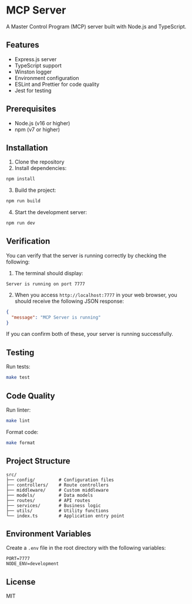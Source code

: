 # MCP Server

A Master Control Program (MCP) server built with Node.js and TypeScript.

## Features

- Express.js server
- TypeScript support
- Winston logger
- Environment configuration
- ESLint and Prettier for code quality
- Jest for testing

## Prerequisites

- Node.js (v16 or higher)
- npm (v7 or higher)

## Installation

1. Clone the repository
2. Install dependencies:
```bash
npm install
```

3. Build the project:
```bash
npm run build
```

4. Start the development server:
```bash
npm run dev
```

## Verification

You can verify that the server is running correctly by checking the following:

1. The terminal should display:
```
Server is running on port 7777
```

2. When you access `http://localhost:7777` in your web browser, you should receive the following JSON response:
```json
{
  "message": "MCP Server is running"
}
```

If you can confirm both of these, your server is running successfully.


## Testing

Run tests:
```bash
make test
```

## Code Quality

Run linter:
```bash
make lint
```

Format code:
```bash
make format
```

## Project Structure

```
src/
├── config/         # Configuration files
├── controllers/    # Route controllers
├── middleware/     # Custom middleware
├── models/         # Data models
├── routes/         # API routes
├── services/       # Business logic
├── utils/          # Utility functions
└── index.ts        # Application entry point
```

## Environment Variables

Create a `.env` file in the root directory with the following variables:

```
PORT=7777
NODE_ENV=development
```

## License

MIT 